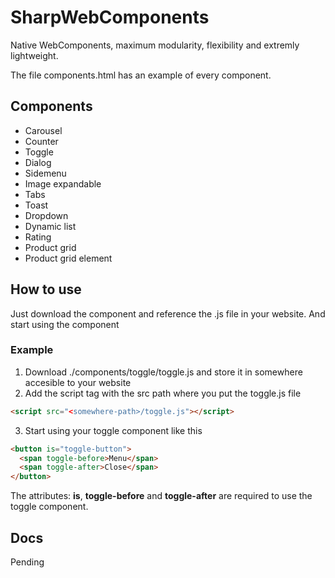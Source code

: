 # SharpWebComponents
Native WebComponents, maximum modularity, flexibility and extremly lightweight.

The file components.html has an example of every component.

## Components
 - Carousel
 - Counter
 - Toggle
 - Dialog
 - Sidemenu
 - Image expandable
 - Tabs
 - Toast
 - Dropdown
 - Dynamic list
 - Rating
 - Product grid
 - Product grid element

## How to use
Just download the component and reference the .js file in your website. And start using the component

### Example
  1. Download ./components/toggle/toggle.js and store it in somewhere accesible to your website
  2. Add the script tag with the src path where you put the toggle.js file
```html 
<script src="<somewhere-path>/toggle.js"></script>
```
  3. Start using your toggle component like this

```html 
<button is="toggle-button">
  <span toggle-before>Menu</span>
  <span toggle-after>Close</span>
</button>
```

The attributes: **is**, **toggle-before** and **toggle-after** are required to use the toggle component.

## Docs
Pending


